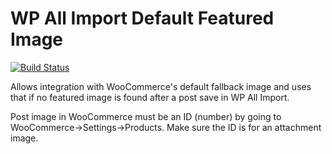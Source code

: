 # WP All Import Default Featured Image

[![Build Status](https://travis-ci.org/ronalfy/wpai-default-featured-image.svg?branch=master)](https://travis-ci.org/ronalfy/wpai-default-featured-image)

Allows integration with WooCommerce's default fallback image and uses that if no featured image is found after a post save in WP All Import.

Post image in WooCommerce must be an ID (number) by going to WooCommerce->Settings->Products. Make sure the ID is for an attachment image.